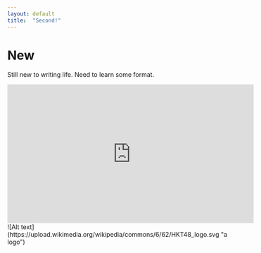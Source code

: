 ```yaml
---
layout: default
title:  "Second!"
---
```


# New

Still new to writing life. Need to learn some format.
<iframe width="560" height="315" src="https://www.youtube.com/embed/nYW8vKQGVVU" frameborder="0" allow="accelerometer; autoplay; clipboard-write; encrypted-media; gyroscope; picture-in-picture" allowfullscreen></iframe>
![Alt text](https://upload.wikimedia.org/wikipedia/commons/6/62/HKT48_logo.svg "a logo")